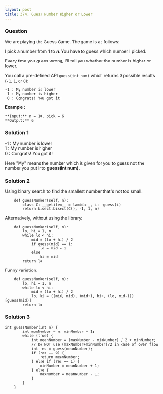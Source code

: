 ```yaml
---
layout: post
title: 374. Guess Number Higher or Lower
---
```

### Question
We are playing the Guess Game. The game is as follows:

I pick a number from **1** to **_n_**. You have to guess which number I
picked.

Every time you guess wrong, I'll tell you whether the number is higher or
lower.

You call a pre-defined API `guess(int num)` which returns 3 possible results
(`-1`, `1`, or `0`):

    
    
    -1 : My number is lower
     1 : My number is higher
     0 : Congrats! You got it!
    

**Example :**

    
    
    **Input:** n = 10, pick = 6
    **Output:** 6
    

### Solution 1
-1 : My number is lower  
1 : My number is higher  
0 : Congrats! You got it!

Here "My" means the number which is given for you to guess not the number you
put into **guess(int num).**


### Solution 2
Using binary search to find the smallest number that's not too small.

    
    
        def guessNumber(self, n):
            class C: __getitem__ = lambda _, i: -guess(i)
            return bisect.bisect(C(), -1, 1, n)
    

Alternatively, without using the library:

    
    
        def guessNumber(self, n):
            lo, hi = 1, n
            while lo < hi:
                mid = (lo + hi) / 2
                if guess(mid) == 1:
                    lo = mid + 1
                else:
                    hi = mid
            return lo
    

Funny variation:

    
    
        def guessNumber(self, n):
            lo, hi = 1, n
            while lo < hi:
                mid = (lo + hi) / 2
                lo, hi = ((mid, mid), (mid+1, hi), (lo, mid-1))[guess(mid)]
            return lo
    


### Solution 3
    
    
    int guessNumber(int n) {
            int maxNumber = n, minNumber = 1;
            while (true) {
                int meanNumber = (maxNumber - minNumber) / 2 + minNumber;
                // Do NOT use (maxNumber+minNumber)/2 in case of over flow
                int res = guess(meanNumber);
                if (res == 0) { 
                    return meanNumber;
                } else if (res == 1) {
                    minNumber = meanNumber + 1;
                } else {
                    maxNumber = meanNumber - 1;
                }
            }
        }
    



